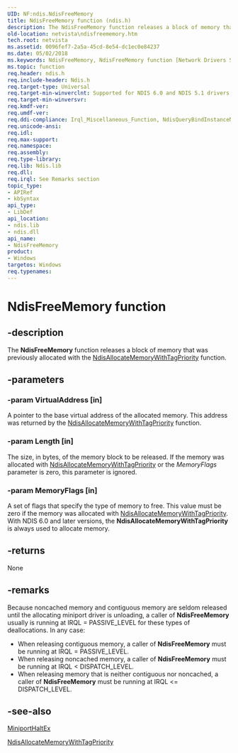 ```yaml
---
UID: NF:ndis.NdisFreeMemory
title: NdisFreeMemory function (ndis.h)
description: The NdisFreeMemory function releases a block of memory that was previously allocated with the NdisAllocateMemoryWithTagPriority function.
old-location: netvista\ndisfreememory.htm
tech.root: netvista
ms.assetid: 0096fef7-2a5a-45cd-8e54-dc1ec0e84237
ms.date: 05/02/2018
ms.keywords: NdisFreeMemory, NdisFreeMemory function [Network Drivers Starting with Windows Vista], ndis/NdisFreeMemory, ndis_memory_ref_a178b0d7-8966-4356-8f63-3293605a6655.xml, netvista.ndisfreememory
ms.topic: function
req.header: ndis.h
req.include-header: Ndis.h
req.target-type: Universal
req.target-min-winverclnt: Supported for NDIS 6.0 and NDIS 5.1 drivers (see    NdisFreeMemory (NDIS 5.1)) in   Windows Vista. Supported for NDIS 5.1 drivers (see    NdisFreeMemory (NDIS 5.1)) in   Windows XP.
req.target-min-winversvr: 
req.kmdf-ver: 
req.umdf-ver: 
req.ddi-compliance: Irql_Miscellaneous_Function, NdisQueryBindInstanceName
req.unicode-ansi: 
req.idl: 
req.max-support: 
req.namespace: 
req.assembly: 
req.type-library: 
req.lib: Ndis.lib
req.dll: 
req.irql: See Remarks section
topic_type:
- APIRef
- kbSyntax
api_type:
- LibDef
api_location:
- ndis.lib
- ndis.dll
api_name:
- NdisFreeMemory
product:
- Windows
targetos: Windows
req.typenames: 
---
```


# NdisFreeMemory function


## -description


The
  <b>NdisFreeMemory</b> function releases a block of memory that was previously allocated with the 
  <a href="https://msdn.microsoft.com/library/windows/hardware/ff561606">NdisAllocateMemoryWithTagPriority</a> function.


## -parameters




### -param VirtualAddress [in]

A pointer to the base virtual address of the allocated memory. This address was returned by the 
     <a href="https://msdn.microsoft.com/library/windows/hardware/ff561606">NdisAllocateMemoryWithTagPriority</a> function.


### -param Length [in]

The size, in bytes, of the memory block to be released. If the memory was allocated with <a href="https://msdn.microsoft.com/library/windows/hardware/ff561606">NdisAllocateMemoryWithTagPriority</a> or the <i>MemoryFlags</i> parameter is zero, this parameter is ignored. 


### -param MemoryFlags [in]

A set of flags that specify the type of memory to free. This value must be zero if the memory was
      allocated with 
      <a href="https://msdn.microsoft.com/library/windows/hardware/ff561606">NdisAllocateMemoryWithTagPriority</a>. With NDIS 6.0 and later versions, the 
      <b>NdisAllocateMemoryWithTagPriority</b> is always used to allocate memory.


## -returns



None




## -remarks



Because noncached memory and contiguous memory are seldom released until the allocating miniport
    driver is unloading, a caller of 
    <b>NdisFreeMemory</b> usually is running at IRQL = PASSIVE_LEVEL for these types of deallocations. In any
    case:

<ul>
<li>
When releasing contiguous memory, a caller of 
      <b>NdisFreeMemory</b> must be running at IRQL = PASSIVE_LEVEL.

</li>
<li>
When releasing noncached memory, a caller of 
      <b>NdisFreeMemory</b> must be running at IRQL < DISPATCH_LEVEL.

</li>
<li>
When releasing memory that is neither contiguous nor noncached, a caller of 
      <b>NdisFreeMemory</b> must be running at IRQL <= DISPATCH_LEVEL.

</li>
</ul>



## -see-also




<a href="https://msdn.microsoft.com/b8d452b4-bef3-4991-87cf-fac15bedfde4">MiniportHaltEx</a>



<a href="https://msdn.microsoft.com/aac4049c-a876-4bbb-ba3b-fa36c299e1c7">
   NdisAllocateMemoryWithTagPriority</a>
 

 

